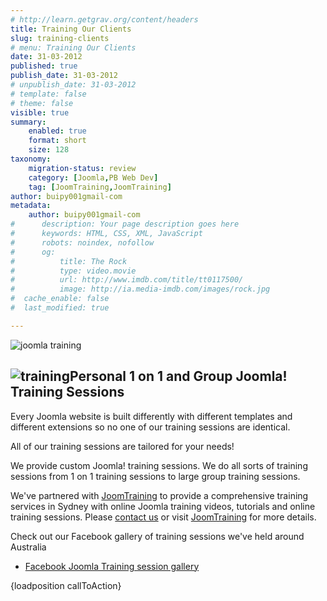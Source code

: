```yaml
---
# http://learn.getgrav.org/content/headers
title: Training Our Clients
slug: training-clients
# menu: Training Our Clients
date: 31-03-2012
published: true
publish_date: 31-03-2012
# unpublish_date: 31-03-2012
# template: false
# theme: false
visible: true
summary:
    enabled: true
    format: short
    size: 128
taxonomy:
    migration-status: review
    category: [Joomla,PB Web Dev]
    tag: [JoomTraining,JoomTraining]
author: buipy001gmail-com
metadata:
    author: buipy001gmail-com
#      description: Your page description goes here
#      keywords: HTML, CSS, XML, JavaScript
#      robots: noindex, nofollow
#      og:
#          title: The Rock
#          type: video.movie
#          url: http://www.imdb.com/title/tt0117500/
#          image: http://ia.media-imdb.com/images/rock.jpg
#  cache_enable: false
#  last_modified: true

---
```


![joomla training](images/what-we-do/joomla/joomla-training.jpg)

## ![training](http://cdn.pbwebdev.com.au/images/stories/training.jpg)Personal 1 on 1 and Group Joomla! Training Sessions

Every Joomla website is built differently with different templates and different extensions so no one of our training sessions are identical.

All of our training sessions are tailored for your needs!

We provide custom Joomla! training sessions. We do all sorts of training sessions from 1 on 1 training sessions to large group training sessions.

We've partnered with [JoomTraining](http://www.joomtraining.com.au "link to JoomTraining") to provide a comprehensive training services in Sydney with online Joomla training videos, tutorials and online training sessions. Please [contact us](index.php?Itemid=118 "Contact us") or visit [JoomTraining](http://www.joomtraining.com.au "link to JoomTraining") for more details.

Check out our Facebook gallery of training sessions we've held around Australia

- [Facebook Joomla Training session gallery](https://www.facebook.com/media/set/?set=a.10150358309200862.397812.152767770861&type=3 "Joomla training sessions photo gallery on Facebook")

{loadposition callToAction}